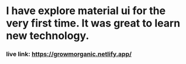 # I have explore material ui for the very first time. It was great to learn new technology.

### live link: https://growmorganic.netlify.app/
